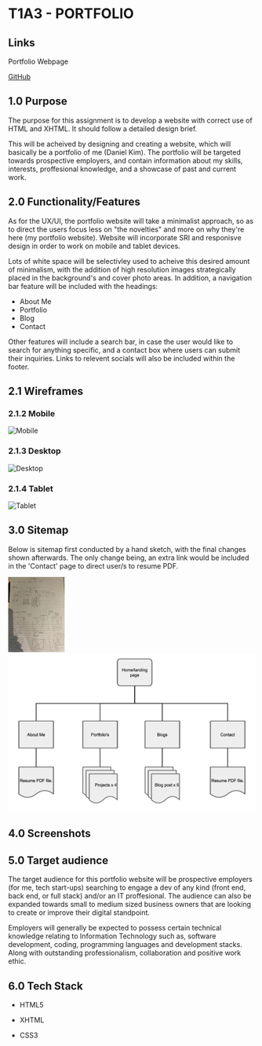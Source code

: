 # T1A3 - PORTFOLIO

## Links

Portfolio Webpage

[GitHub](https://github.com/d1koder/PORTFOLIO)

## 1.0	Purpose

The purpose for this assignment is to develop a website with correct use of HTML and XHTML. It should follow a detailed design brief. 

This will be acheived by designing and creating a website, which will basically be a portfolio of me (Daniel Kim). The portfolio will be targeted towards prospective employers, and contain information about my skills, interests, proffesional knowledge, and a showcase of past and current work. 

## 2.0	Functionality/Features

As for the UX/UI, the portfolio website will take a minimalist approach, so as to direct the users focus less on "the novelties" and more on why they're here (my portfolio website). Website will incorporate SRI and responisve design in order to work on mobile and tablet devices. 

Lots of white space will be selectivley used to acheive this desired amount of minimalism, with the addition of high resolution images strategically placed in the background's and cover photo areas. In addition, a navigation bar feature will be included with the headings:

- About Me
- Portfolio
- Blog
- Contact 

Other features will include a search bar, in case the user would like to search for anything specific, and a contact box where users can submit their inquiries. Links to relevent socials will also be included within the footer. 

## 2.1 Wireframes

### 2.1.2 Mobile

![Mobile](/Users/dk/Documents/flex_track/T1A3/docs/Mobile.png)

### 2.1.3 Desktop

![Desktop](/Users/dk/Documents/flex_track/T1A3/docs/Desktop.png)

### 2.1.4 Tablet 

![Tablet](/Users/dk/Documents/flex_track/T1A3/docs/Tablet.png)

## 3.0 	Sitemap

Below is sitemap first conducted by a hand sketch, with the final changes shown afterwards. The only change being, an extra link would be included in the 'Contact' page to direct user/s to resume PDF.



<img src="docs/sitemap1.JPG" style="zoom:15%;" />



<img src="docs/Sitemap.PNG" style="zoom:100%;" />

## 4.0	Screenshots



## 5.0 	Target audience

The target audience for this portfolio website will be prospective employers (for me, tech start-ups) searching to engage a dev of any kind (front end, back end, or full stack) and/or an IT proffesional. The audience can also be expanded towards small to medium sized business owners that are looking to create or improve their digital standpoint. 

Employers will generally be expected to possess certain technical knowledge relating to Information Technology such as, software development, coding, programming languages and development stacks. Along with outstanding professionalism, collaboration and positive work ethic.

## 6.0	Tech Stack

- HTML5

- XHTML

- CSS3

  